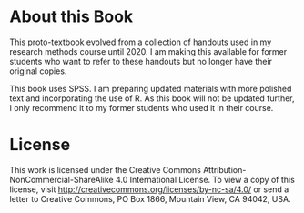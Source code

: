 # About this Book

This proto-textbook evolved from a collection of handouts used in my research methods course until 2020. I am making this available for former students who want to refer to these handouts but no longer have their original copies.

This book uses SPSS. I am preparing updated materials with more polished text and incorporating the use of R. 
As this book will not be updated further, I only recommend it to my former students who used it in their course.

# License

This work is licensed under the Creative Commons Attribution-NonCommercial-ShareAlike 4.0 International License. To view a copy of this license, visit http://creativecommons.org/licenses/by-nc-sa/4.0/ or send a letter to Creative Commons, PO Box 1866, Mountain View, CA 94042, USA.
